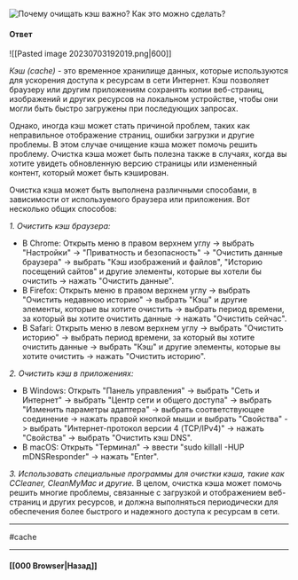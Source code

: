 ![Почему очищать кэш важно? Как это можно сделать?](https://youtu.be/N1wPX5Z4HKE?t=30)

#### Ответ

![[Pasted image 20230703192019.png|600]]

*Кэш (cache)* - это временное хранилище данных, которые используются для ускорения доступа к ресурсам в сети Интернет. Кэш позволяет браузеру или другим приложениям сохранять копии веб-страниц, изображений и других ресурсов на локальном устройстве, чтобы они могли быть быстро загружены при последующих запросах.

Однако, иногда кэш может стать причиной проблем, таких как неправильное отображение страниц, ошибки загрузки и другие проблемы. В этом случае очищение кэша может помочь решить проблему. Очистка кэша может быть полезна также в случаях, когда вы хотите увидеть обновленную версию страницы или измененный контент, который может быть кэширован.

Очистка кэша может быть выполнена различными способами, в зависимости от используемого браузера или приложения. Вот несколько общих способов:

*1. Очистить кэш браузера:*
- В Chrome: Открыть меню в правом верхнем углу -> выбрать "Настройки" -> "Приватность и безопасность" -> "Очистить данные браузера" -> выбрать "Кэш изображений и файлов", "Историю посещений сайтов" и другие элементы, которые вы хотели бы очистить -> нажать "Очистить данные".
- В Firefox: Открыть меню в правом верхнем углу -> выбрать "Очистить недавнюю историю" -> выбрать "Кэш" и другие элементы, которые вы хотите очистить -> выбрать период времени, за который вы хотите очистить данные -> нажать "Очистить сейчас".
- В Safari: Открыть меню в левом верхнем углу -> выбрать "Очистить историю" -> выбрать период времени, за который вы хотите очистить данные -> выбрать "Кэш" и другие элементы, которые вы хотите очистить -> нажать "Очистить историю".

*2. Очистить кэш в приложениях:*
- В Windows: Открыть "Панель управления" -> выбрать "Сеть и Интернет" -> выбрать "Центр сети и общего доступа" -> выбрать "Изменить параметры адаптера" -> выбрать соответствующее соединение -> нажать правой кнопкой мыши и выбрать "Свойства" -> выбрать "Интернет-протокол версии 4 (TCP/IPv4)" -> нажать "Свойства" -> выбрать "Очистить кэш DNS".
- В macOS: Открыть "Терминал" -> ввести "sudo killall -HUP mDNSResponder" -> нажать "Enter".

*3. Использовать специальные программы для очистки кэша, такие как CCleaner, CleanMyMac и другие.*
В целом, очистка кэша может помочь решить многие проблемы, связанные с загрузкой и отображением веб-страниц и других ресурсов, и должна выполняться периодически для обеспечения более быстрого и надежного доступа к ресурсам в сети.

___
#cache 

___

#### [[000 Browser|Назад]]